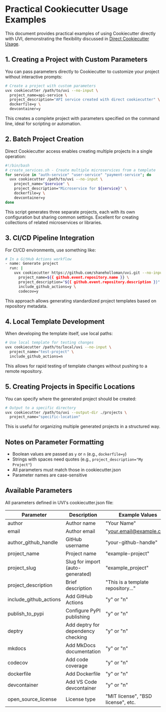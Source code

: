 # Practical Cookiecutter Usage Examples

This document provides practical examples of using Cookiecutter directly with UVI, demonstrating the flexibility discussed in [Direct Cookiecutter Usage](direct-cookiecutter.md).

## 1. Creating a Project with Custom Parameters

You can pass parameters directly to Cookiecutter to customize your project without interactive prompts:

```bash
# Create a project with custom parameters
uvx cookiecutter /path/to/uvi --no-input \
  project_name=api-service \
  project_description="API service created with direct cookiecutter" \
  dockerfile=y \
  devcontainer=y
```

This creates a complete project with parameters specified on the command line, ideal for scripting or automation.

## 2. Batch Project Creation

Direct Cookiecutter access enables creating multiple projects in a single operation:

```bash
#!/bin/bash
# create_services.sh - Create multiple microservices from a template
for service in "auth-service" "user-service" "payment-service"; do
  uvx cookiecutter /path/to/uvi --no-input \
    project_name="$service" \
    project_description="Microservice for ${service}" \
    dockerfile=y \
    devcontainer=y
done
```

This script generates three separate projects, each with its own configuration but sharing common settings. Excellent for creating collections of related microservices or libraries.

## 3. CI/CD Pipeline Integration

For CI/CD environments, use something like:

```bash
# In a GitHub Actions workflow
- name: Generate project
  run: |
    uvx cookiecutter https://github.com/shaneholloman/uvi.git --no-input \
      project_name=${{ github.event.repository.name }} \
      project_description="${{ github.event.repository.description }}" \
      include_github_actions=y \
      codecov=y
```

This approach allows generating standardized project templates based on repository metadata.

## 4. Local Template Development

When developing the template itself, use local paths:

```bash
# Use local template for testing changes
uvx cookiecutter /path/to/local/uvi --no-input \
  project_name="test-project" \
  include_github_actions=n
```

This allows for rapid testing of template changes without pushing to a remote repository.

## 5. Creating Projects in Specific Locations

You can specify where the generated project should be created:

```bash
# Output to a specific directory
uvx cookiecutter /path/to/uvi --output-dir ./projects \
  project_name="specific-location"
```

This is useful for organizing multiple generated projects in a structured way.

## Notes on Parameter Formatting

- Boolean values are passed as `y` or `n` (e.g., `dockerfile=y`)
- Strings with spaces need quotes (e.g., `project_description="My Project"`)
- All parameters must match those in cookiecutter.json
- Parameter names are case-sensitive

## Available Parameters

All parameters defined in UVI's cookiecutter.json file:

| Parameter | Description | Example Values |
|-----------|-------------|---------------|
| author | Author name | "Your Name" |
| email | Author email | "<your.email@example.com>" |
| author_github_handle | GitHub username | "your-github-handle" |
| project_name | Project name | "example-project" |
| project_slug | Slug for import (auto-generated) | "example_project" |
| project_description | Brief description | "This is a template repository..." |
| include_github_actions | Add GitHub Actions | "y" or "n" |
| publish_to_pypi | Configure PyPI publishing | "y" or "n" |
| deptry | Add deptry for dependency checking | "y" or "n" |
| mkdocs | Add MkDocs documentation | "y" or "n" |
| codecov | Add code coverage | "y" or "n" |
| dockerfile | Add Dockerfile | "y" or "n" |
| devcontainer | Add VS Code devcontainer | "y" or "n" |
| open_source_license | License type | "MIT license", "BSD license", etc. |
